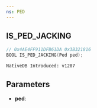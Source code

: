 ```yaml
---
ns: PED
---
```

## IS_PED_JACKING

```c
// 0x4AE4FF911DFB61DA 0x3B321816
BOOL IS_PED_JACKING(Ped ped);
```

```
NativeDB Introduced: v1207
```

## Parameters
* **ped**:
